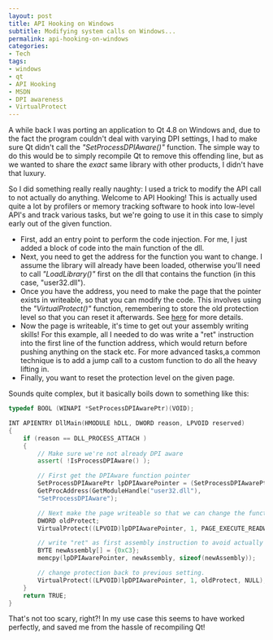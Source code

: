 ```yaml
---
layout: post
title: API Hooking on Windows
subtitle: Modifying system calls on Windows...
permalink: api-hooking-on-windows
categories:
- Tech
tags:
- windows
- qt
- API Hooking
- MSDN
- DPI awareness
- VirtualProtect
---
```

A while back I was porting an application to Qt 4.8 on Windows and, due to the fact the program couldn't deal with varying DPI settings, I had to make sure Qt didn't call the _"SetProcessDPIAware()"_ function. The simple way to do this would be to simply recompile Qt to remove this offending line, but as we wanted to share the *exact* same library with other products, I didn't have that luxury.

So I did something really really naughty: I used a trick to modify the API call to not actually do anything. Welcome to API Hooking! This is actually used quite a lot by profilers or memory tracking software to hook into low-level API's and track various tasks, but we're going to use it in this case to simply early out of the given function.

* First, add an entry point to perform the code injection. For me, I just added a block of code into the main function of the dll.
* Next, you need to get the address for the function you want to change. I assume the library will already have been loaded, otherwise you'll need to call _"LoadLibrary()"_ first on the dll that contains the function (in this case, "user32.dll").
* Once you have the address, you need to make the page that the pointer exists in writeable, so that you can modify the code. This involves using the _"VirtualProtect()"_ function, remembering to store the old protection level so that you can reset it afterwards. See [here](http://msdn.microsoft.com/en-us/library/windows/desktop/aa366898%28v=vs.85%29.aspx "VirtualProtect function MSDN") for more details.
* Now the page is writeable, it's time to get out your assembly writing skills! For this example, all I needed to do was write a "ret" instruction into the first line of the function address, which would return before pushing anything on the stack etc. For more advanced tasks,a common technique is to add a jump call to a custom function to do all the heavy lifting in.
* Finally, you want to reset the protection level on the given page.

Sounds quite complex, but it basically boils down to something like this:

```cpp
typedef BOOL (WINAPI *SetProcessDPIAwarePtr)(VOID);

INT APIENTRY DllMain(HMODULE hDLL, DWORD reason, LPVOID reserved)
{
    if (reason == DLL_PROCESS_ATTACH )
    {
        // Make sure we're not already DPI aware
        assert( !IsProcessDPIAware() );

        // First get the DPIAware function pointer
        SetProcessDPIAwarePtr lpDPIAwarePointer = (SetProcessDPIAwarePtr)
        GetProcAddress(GetModuleHandle("user32.dll"),
        "SetProcessDPIAware");

        // Next make the page writeable so that we can change the function assembley
        DWORD oldProtect;
        VirtualProtect((LPVOID)lpDPIAwarePointer, 1, PAGE_EXECUTE_READWRITE, &oldProtect);

        // write "ret" as first assembly instruction to avoid actually setting HighDPI
        BYTE newAssembly[] = {0xC3};
        memcpy(lpDPIAwarePointer, newAssembly, sizeof(newAssembly));

        // change protection back to previous setting.
        VirtualProtect((LPVOID)lpDPIAwarePointer, 1, oldProtect, NULL);
    }
    return TRUE;
}
```

That's not too scary, right?! In my use case this seems to have worked perfectly, and saved me from the hassle of recompiling Qt!
